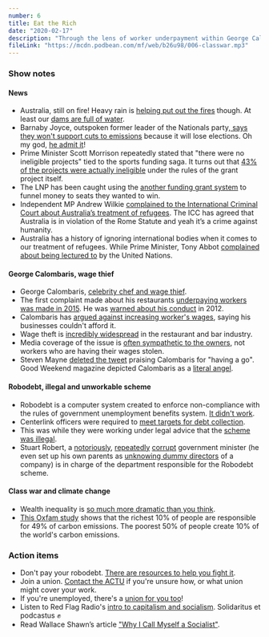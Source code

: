 ```yaml
---
number: 6
title: Eat the Rich
date: "2020-02-17"
description: "Through the lens of worker underpayment within George Calombaris' restaurant empire and the ongoing Robodebt scandal, we discuss the war the rich wage on the poor."
fileLink: "https://mcdn.podbean.com/mf/web/b26u98/006-classwar.mp3"
---
```


### Show notes

#### News

- Australia, still on fire! Heavy rain is [helping put out the fires](https://www.bbc.com/news/world-australia-51484814) though. At least our [dams are full of water](https://www.waternsw.com.au/supply/Greater-Sydney/greater-sydneys-dam-levels/weekly-verified-storage-reports).
- Barnaby Joyce, outspoken former leader of the Nationals party,[ says they won't support cuts to emissions](https://twitter.com/60Mins/status/1226446547132411904) because it will lose elections. Oh my god, [he admit it](https://www.youtube.com/watch?v=8YDpvMYk5jA)!
- Prime Minister Scott Morrison repeatedly stated that "there were no ineligible projects" tied to the sports funding saga. It turns out that [43% of the projects were actually ineligible](https://www.youtube.com/watch?v=EGm1B9E6UTw) under the rules of the grant project itself.
- The LNP has been caught using the [another funding grant system](https://www.thesaturdaypaper.com.au/news/politics/2020/02/15/environment-grants-awarded-invitation-only/15816852009403) to funnel money to seats they wanted to win.
- Independent MP Andrew Wilkie [complained to the International Criminal Court about Australia’s treatment of refugees](https://andrewwilkie.org/project/international-criminal-court-agrees-australias-treatment-of-asylum-seekers-breaches-international-law/). The ICC has agreed that Australia is in violation of the Rome Statute and yeah it’s a crime against humanity.
- Australia has a history of ignoring international bodies when it comes to our treatment of refugees. While Prime Minister, Tony Abbot [complained about being lectured to](https://www.smh.com.au/politics/federal/tony-abbott-australians-sick-of-being-lectured-to-by-united-nations-after-report-finds-antitorture-breach-20150309-13z3j0.html) by the United Nations.

#### George Calombaris, wage thief
- George Calombaris, [celebrity chef and wage thief](https://en.wikipedia.org/wiki/George_Calombaris).
- The first complaint made about his restaurants [underpaying workers was made in 2015](https://www.smh.com.au/business/workplace/former-staff-claim-calombaris-empire-routinely-ignored-penalty-rates-20170409-gvh24i.html). He was [warned about his conduct](https://www.news.com.au/national/calombaris-was-warned-of-wage-issues-in-2012-and-should-be-held-accountable-now-luke-hilakari-trades-hall/video/b6a376e1727f00f9183a2c04aee4b1f2) in 2012.
- Calombaris has [argued against increasing worker's wages](https://www.smh.com.au/national/masterchef-slams-fair-work-pay-rates-20120109-1pri2.html), saying his businesses couldn't afford it.
- Wage theft is [incredibly widespread](https://www.aph.gov.au/Parliamentary_Business/Committees/Senate/Education_and_Employment/AvoidanceofFairWork/Report/c06) in the restaurant and bar industry.
- Media coverage of the issue is [often sympathetic to the owners](https://www.theage.com.au/national/victoria/chef-says-city-s-soul-in-peril-fears-zombies-after-calombaris-fall-20200214-p540we.html), not workers who are having their wages stolen.
- Steven Mayne [deleted the tweet](https://twitter.com/MayneReport/status/1227008820901113856) praising Calombaris for "having a go". Good Weekend magazine depicted Calombaris as a [literal angel](https://www.theguardian.com/media/2019/jul/20/george-calombaris-good-weekend-editor-laments-angelic-cover-picture-of-disgraced-chef).

#### Robodebt, illegal and unworkable scheme

- Robodebt is a computer system created to enforce non-compliance with the rules of government unemployment benefits system. [It didn't work](https://www.abc.net.au/news/2017-03-03/centrelink-debt-controversy-what-is-robodebt/8317764).
- Centerlink officers were required to [meet targets for debt collection](https://www.smh.com.au/politics/federal/whiteboard-of-shame-robo-debt-compliance-officers-worked-to-targets-20190809-p52foq.html).
- This was while they were working under legal advice that the [scheme was illegal](https://thenewdaily.com.au/finance/welfare/2020/02/06/emails-robo-debt-illegal/?fbclid=IwAR2E6NyGWoYFCTBewTOMlb2YfdWbWNohR3UNbw7ztQTLKCOEzJNIapvzVUA).
- Stuart Robert, a [notoriously](https://www.theguardian.com/australia-news/2016/feb/12/stuart-robert-loses-job-as-minister-following-china-trip-furore), [repeatedly](https://www.theguardian.com/australia-news/2017/sep/14/corporate-regulator-to-investigate-liberal-national-mp-stuart-roberts-businesses) [corrupt](https://www.abc.net.au/news/2018-10-05/federal-mp-stuart-robert-internet-bills-qld-gold-coast-home/10342074) government minister (he even set up his own parents as [unknowing dummy directors](https://www.smh.com.au/politics/federal/stuart-roberts-father-says-he-was-unaware-he-was-director-of-mp-sons-company-for-six-years-20170912-gyfeg7.html) of a company) is in charge of the department responsible for the Robodebt scheme.

#### Class war and climate change

- Wealth inequality is [so much more dramatic than you think](https://www.youtube.com/watch?v=QPKKQnijnsM).
- [This Oxfam study](https://oi-files-d8-prod.s3.eu-west-2.amazonaws.com/s3fs-public/file_attachments/mb-extreme-carbon-inequality-021215-en.pdf) shows that the richest 10% of people are responsible for 49% of carbon emissions. The poorest 50% of people create 10% of the world's carbon emissions.

### Action items

- Don't pay your robodebt. [There are resources to help you fight it](https://www.notmydebt.com.au).
- Join a union. [Contact the ACTU](https://www.actu.org.au) if you're unsure how, or what union might cover your work.
- If you're unemployed, there's a [union for you too](https://unemployedworkersunion.com)!
- Listen to Red Flag Radio's [intro to capitalism and socialism](https://redflag.podbean.com/e/a-revolutionary-socialist-beginners-guide-to-capitalism/). Solidaritus et podcastus ✊
- Read Wallace Shawn’s article ["Why I Call Myself a Socialist"](https://www.thenation.com/article/culture/why-i-call-myself-socialist/).

